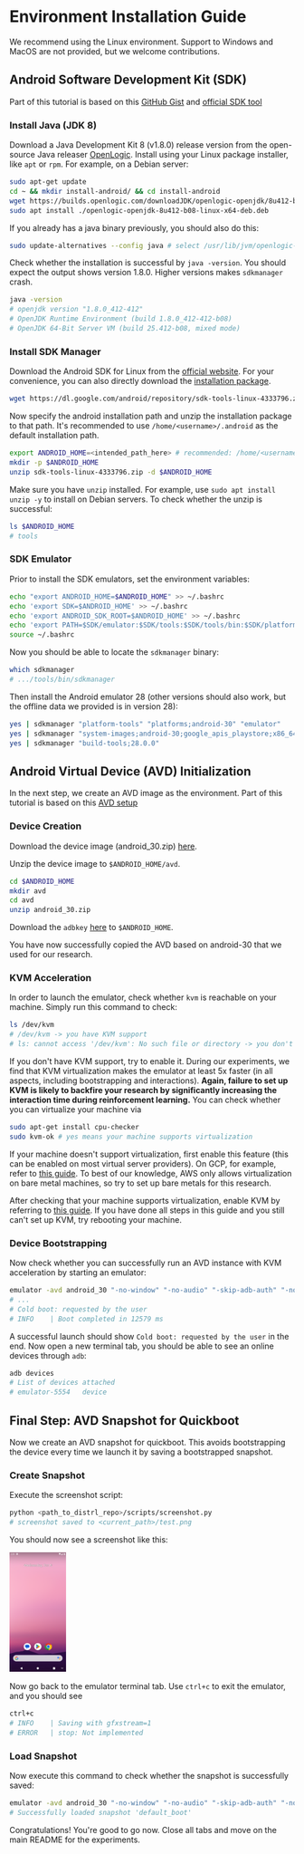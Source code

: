 # Environment Installation Guide 

We recommend using the Linux environment. Support to Windows and MacOS are not provided, but we welcome contributions.

## Android Software Development Kit (SDK)

Part of this tutorial is based on this [GitHub Gist](https://gist.github.com/nhtua/2d294f276dc1e110a7ac14d69c37904f) and [official SDK tool](https://github.com/codepath/android_guides/wiki/installing-android-sdk-tools) 

### Install Java (JDK 8)

Download a Java Development Kit 8 (v1.8.0) release version from the open-source Java releaser [OpenLogic](https://www.oracle.com/java/technologies/downloads/). Install using your Linux package installer, like `apt` or `rpm`. For example, on a Debian server:

```bash
sudo apt-get update
cd ~ && mkdir install-android/ && cd install-android
wget https://builds.openlogic.com/downloadJDK/openlogic-openjdk/8u412-b08/openlogic-openjdk-8u412-b08-linux-x64-deb.deb
sudo apt install ./openlogic-openjdk-8u412-b08-linux-x64-deb.deb
```

If you already has a java binary previously, you should also do this:

```bash
sudo update-alternatives --config java # select /usr/lib/jvm/openlogic-openjdk-8-hotspot-amd64/bin/java
```

Check whether the installation is successful by `java -version`. You should expect the output shows version 1.8.0. Higher versions makes `sdkmanager` crash.

```bash
java -version
# openjdk version "1.8.0_412-412"
# OpenJDK Runtime Environment (build 1.8.0_412-412-b08)
# OpenJDK 64-Bit Server VM (build 25.412-b08, mixed mode)
```

### Install SDK Manager

Download the Android SDK for Linux from the [official website](https://developer.android.com/studio/index.html#downloads). For your convenience, you can also directly download the [installation package](https://dl.google.com/android/repository/sdk-tools-linux-4333796.zip).

```bash
wget https://dl.google.com/android/repository/sdk-tools-linux-4333796.zip
```

Now specify the android installation path and unzip the installation package to that path. It's recommended to use `/home/<username>/.android` as the default installation path.

```bash
export ANDROID_HOME=<intended_path_here> # recommended: /home/<username>/.android
mkdir -p $ANDROID_HOME
unzip sdk-tools-linux-4333796.zip -d $ANDROID_HOME
```

Make sure you have `unzip` installed. For example, use `sudo apt install unzip -y` to install on Debian servers. To check whether the unzip is successful:

```bash
ls $ANDROID_HOME
# tools
```

### SDK Emulator

Prior to install the SDK emulators, set the environment variables:

```bash
echo "export ANDROID_HOME=$ANDROID_HOME" >> ~/.bashrc
echo 'export SDK=$ANDROID_HOME' >> ~/.bashrc
echo 'export ANDROID_SDK_ROOT=$ANDROID_HOME' >> ~/.bashrc
echo 'export PATH=$SDK/emulator:$SDK/tools:$SDK/tools/bin:$SDK/platform-tools:$PATH' >> ~/.bashrc
source ~/.bashrc
```

Now you should be able to locate the `sdkmanager` binary:

```bash
which sdkmanager
# .../tools/bin/sdkmanager
```

Then install the Android emulator 28 (other versions should also work, but the offline data we provided is in version 28):

```bash
yes | sdkmanager "platform-tools" "platforms;android-30" "emulator"
yes | sdkmanager "system-images;android-30;google_apis_playstore;x86_64"
yes | sdkmanager "build-tools;28.0.0"
```

## Android Virtual Device (AVD) Initialization

In the next step, we create an AVD image as the environment. Part of this tutorial is based on this [AVD setup](https://developer.android.com/studio/run/managing-avds)
### Device Creation

Download the device image (android_30.zip) [here](https://drive.google.com/drive/folders/1HzLPB2X2oXTaYKOuOji_3VDqfHhUfYX7?usp=sharing).

Unzip the device image to `$ANDROID_HOME/avd`.

```bash
cd $ANDROID_HOME
mkdir avd
cd avd
unzip android_30.zip
```

Download the `adbkey` [here](https://drive.google.com/drive/folders/1HzLPB2X2oXTaYKOuOji_3VDqfHhUfYX7?usp=sharing) to `$ANDROID_HOME`.

You have now successfully copied the AVD based on android-30 that we used for our research.

### KVM Acceleration

In order to launch the emulator, check whether `kvm` is reachable on your machine. Simply run this command to check:

```bash
ls /dev/kvm
# /dev/kvm -> you have KVM support
# ls: cannot access '/dev/kvm': No such file or directory -> you don't have KVM support
```

If you don't have KVM support, try to enable it. During our experiments, we find that KVM virtualization makes the emulator at least 5x faster (in all aspects, including bootstrapping and interactions). **Again, failure to set up KVM is likely to backfire your research by significantly increasing the interaction time during reinforcement learning.** You can check whether you can virtualize your machine via

```bash
sudo apt-get install cpu-checker
sudo kvm-ok # yes means your machine supports virtualization
```

If your machine doesn't support virtualization, first enable this feature (this can be enabled on most virtual server providers). On GCP, for example, refer to [this guide](https://cloud.google.com/compute/docs/instances/nested-virtualization/enabling). To best of our knowledge, AWS only allows virtualization on bare metal machines, so try to set up bare metals for this research.

After checking that your machine supports virtualization, enable KVM by referring to [this guide](https://developer.android.com/studio/run/emulator-acceleration#vm-linux). If you have done all steps in this guide and you still can't set up KVM, try rebooting your machine.

### Device Bootstrapping

Now check whether you can successfully run an AVD instance with KVM acceleration by starting an emulator:

```bash
emulator -avd android_30 "-no-window" "-no-audio" "-skip-adb-auth" "-no-boot-anim" "-gpu" "auto" "-no-snapshot-load" "-feature" "-Vulkan"
# ...
# Cold boot: requested by the user
# INFO    | Boot completed in 12579 ms
```

A successful launch should show `Cold boot: requested by the user` in the end. Now open a new terminal tab, you should be able to see an online devices through `adb`:

```bash
adb devices
# List of devices attached
# emulator-5554   device
```

## Final Step: AVD Snapshot for Quickboot

Now we create an AVD snapshot for quickboot. This avoids bootstrapping the device every time we launch it by saving a bootstrapped snapshot.

### Create Snapshot

Execute the screenshot script:

```bash
python <path_to_distrl_repo>/scripts/screenshot.py
# screenshot saved to <current_path>/test.png
```

You should now see a screenshot like this: 

<img src="./assets/test.png" alt="home.png" width="100"/>

Now go back to the emulator terminal tab. Use `ctrl+c` to exit the emulator, and you should see 

```bash
ctrl+c
# INFO    | Saving with gfxstream=1
# ERROR   | stop: Not implemented
```

### Load Snapshot

Now execute this command to check whether the snapshot is successfully saved:

```bash
emulator -avd android_30 "-no-window" "-no-audio" "-skip-adb-auth" "-no-boot-anim" "-gpu" "auto" "-no-snapshot-save" "-feature" "-Vulkan"
# Successfully loaded snapshot 'default_boot'
```

Congratulations! You're good to go now. Close all tabs and move on the main README for the experiments.

